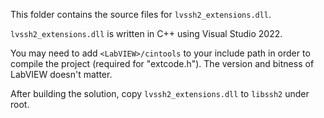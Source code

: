 This folder contains the source files for `lvssh2_extensions.dll`.

`lvssh2_extensions.dll` is written in C++ using Visual Studio 2022.

You may need to add `<LabVIEW>/cintools` to your include path in order to compile the project (required for "extcode.h"). The version and bitness of LabVIEW doesn't matter.

After building the solution, copy `lvssh2_extensions.dll` to `libssh2` under root.
